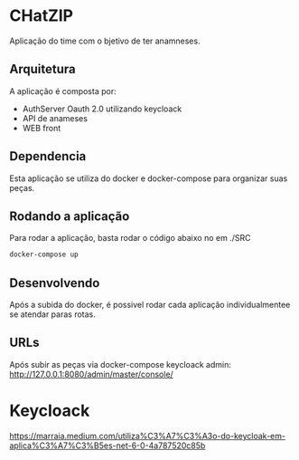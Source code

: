 # CHatZIP

Aplicação do time com o bjetivo de ter anamneses.

## Arquitetura

A aplicação é composta por:
- AuthServer Oauth 2.0 utilizando keycloack
- API de anameses
- WEB front 

## Dependencia

Esta aplicação se utiliza do docker e docker-compose para organizar suas peças.

## Rodando a aplicação

Para rodar a aplicação, basta rodar o código abaixo no em ./SRC

```bash
docker-compose up
```

## Desenvolvendo

Após a subida do docker, é possivel rodar cada aplicação individualmentee se atendar paras rotas.

## URLs

Após subir as peças via docker-compose
keycloack admin: http://127.0.0.1:8080/admin/master/console/

# Keycloack
https://marraia.medium.com/utiliza%C3%A7%C3%A3o-do-keycloak-em-aplica%C3%A7%C3%B5es-net-6-0-4a787520c85b